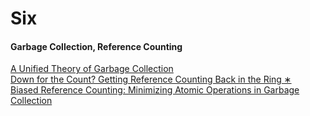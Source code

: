 ﻿# Six

#### Garbage Collection, Reference Counting

[A Unified Theory of Garbage Collection](http://researcher.watson.ibm.com/researcher/files/us-bacon/Bacon04Unified.pdf)  
[Down for the Count?
 Getting Reference Counting Back in the Ring ∗](https://users.cecs.anu.edu.au/~steveb/downloads/pdf/rc-ismm-2012.pdf)  
[Biased Reference Counting:
 Minimizing Atomic Operations in Garbage Collection](https://iacoma.cs.uiuc.edu/iacoma-papers/pact18.pdf)